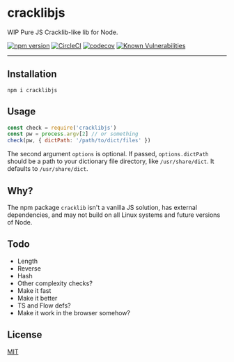 # cracklibjs

WIP Pure JS Cracklib-like lib for Node.

[![npm version](https://img.shields.io/npm/v/cracklibjs.svg)](https://npm.im/cracklibjs) [![CircleCI](https://circleci.com/gh/zacanger/cracklibjs.svg?style=svg)](https://circleci.com/gh/zacanger/cracklibjs) [![codecov](https://codecov.io/gh/zacanger/cracklibjs/branch/master/graph/badge.svg)](https://codecov.io/gh/zacanger/cracklibjs) [![Known Vulnerabilities](https://snyk.io/test/github/zacanger/cracklibjs/badge.svg?targetFile=package.json)](https://snyk.io/test/github/zacanger/cracklibjs?targetFile=package.json)

--------

## Installation

`npm i cracklibjs`

## Usage

```javascript
const check = require('cracklibjs')
const pw = process.argv[2] // or something
check(pw, { dictPath: '/path/to/dict/files' })
```

The second argument `options` is optional. If passed, `options.dictPath` should
be a path to your dictionary file directory, like `/usr/share/dict`. It defaults
to `/usr/share/dict`.

## Why?

The npm package `cracklib` isn't a vanilla JS solution, has external
dependencies, and may not build on all Linux systems and future versions of
Node.

## Todo

* Length
* Reverse
* Hash
* Other complexity checks?
* Make it fast
* Make it better
* TS and Flow defs?
* Make it work in the browser somehow?

## License

[MIT](./LICENSE.md)
